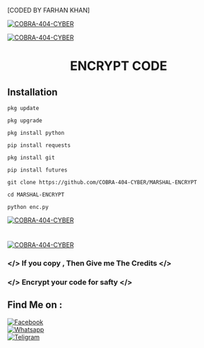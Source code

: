 [CODED BY FARHAN KHAN]

<a href="#"><img title="COBRA-404-CYBER" src="https://k.top4top.io/p_2596pji1e0.jpg"></a>

<a href="#"><img title="COBRA-404-CYBER" src="https://img.shields.io/badge/AUTHOR-FARHAN%20KHAN-red"></a>

<h1 align="center">ENCRYPT CODE</h1>


## <b>Installation</b>

```
pkg update

pkg upgrade

pkg install python

pip install requests

pkg install git

pip install futures

git clone https://github.com/COBRA-404-CYBER/MARSHAL-ENCRYPT

cd MARSHAL-ENCRYPT

python enc.py

```

<a href="#"><img title="COBRA-404-CYBER" src="https://j.top4top.io/p_2597m9gxb0.jpg"></a>
<h1 align="center"></h1>
<a href="#"><img title="COBRA-404-CYBER" src="https://j.top4top.io/p_2605xwui40.jpg"></a>

### </> If you copy , Then Give me The Credits </>

### </> Encrypt your code for safty </>

## Find Me on :

[![Facebook](https://img.shields.io/badge/Facebook-FARHAN%20KHAN-blue)](https://www.facebook.com/virtua.jhonny.sins?mibextid=ZbWKwL)</br>
[![Whatsapp](https://img.shields.io/badge/WHATSAPP-FARHAN%20KHAN-green)](https://wa.me/+8801838847447?text=)</br>
[![Teligram](https://img.shields.io/badge/TELIGRAM-C08r4-blue)](t.me/C08r4)</br>
